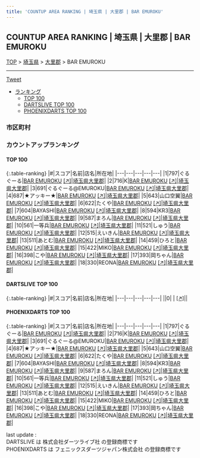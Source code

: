 ```yaml
---
title: 'COUNTUP AREA RANKING | 埼玉県 | 大里郡 | BAR EMUROKU'
---
```

## COUNTUP AREA RANKING | 埼玉県 | 大里郡 | BAR EMUROKU

[TOP](/darts/rank/) > [埼玉県](/darts/rank/埼玉県/) > [大里郡](/darts/rank/埼玉県/大里郡/) > BAR EMUROKU

___

<a href="https://twitter.com/share?ref_src=twsrc%5Etfw" data-text="COUNTUP AREA RANKING | 埼玉県大里郡BAR EMUROKU" class="twitter-share-button" data-hashtags="DARTSLIVE,PHOENIXDARTS,darts,ダーツ" data-show-count="false">Tweet</a>

* [ランキング](#カウントアップランキング)
    * [TOP 100](#top-100)
    * [DARTSLIVE TOP 100](#dartslive-top-100)
    * [PHOENIXDARTS TOP 100](#phoenixdarts-top-100)

### 市区町村

<ul>

</ul>

### カウントアップランキング

#### TOP 100



{:.table-ranking}
|#|スコア|名前|店名|所在地|
|---|---|---|---|---|
|1|797|<span class="rank-name-pd">ぐるぐーる</span>|<a href="/darts/rank/shops/85631.html">BAR EMUROKU</a> <a href="https://vs.phoenixdarts.com/jp/shop/shopDetailInfo/s_85631?s_seq=85631">[↗]</a>|<a href="/darts/rank/埼玉県/大里郡">埼玉県大里郡</a>|
|2|716|<span class="rank-name-pd">K</span>|<a href="/darts/rank/shops/85631.html">BAR EMUROKU</a> <a href="https://vs.phoenixdarts.com/jp/shop/shopDetailInfo/s_85631?s_seq=85631">[↗]</a>|<a href="/darts/rank/埼玉県/大里郡">埼玉県大里郡</a>|
|3|691|<span class="rank-name-pd">ぐるぐーる@EMUROKU</span>|<a href="/darts/rank/shops/85631.html">BAR EMUROKU</a> <a href="https://vs.phoenixdarts.com/jp/shop/shopDetailInfo/s_85631?s_seq=85631">[↗]</a>|<a href="/darts/rank/埼玉県/大里郡">埼玉県大里郡</a>|
|4|687|<span class="rank-name-pd">★アッキー★</span>|<a href="/darts/rank/shops/85631.html">BAR EMUROKU</a> <a href="https://vs.phoenixdarts.com/jp/shop/shopDetailInfo/s_85631?s_seq=85631">[↗]</a>|<a href="/darts/rank/埼玉県/大里郡">埼玉県大里郡</a>|
|5|643|<span class="rank-name-pd">山口空翼</span>|<a href="/darts/rank/shops/85631.html">BAR EMUROKU</a> <a href="https://vs.phoenixdarts.com/jp/shop/shopDetailInfo/s_85631?s_seq=85631">[↗]</a>|<a href="/darts/rank/埼玉県/大里郡">埼玉県大里郡</a>|
|6|622|<span class="rank-name-pd">たくや</span>|<a href="/darts/rank/shops/85631.html">BAR EMUROKU</a> <a href="https://vs.phoenixdarts.com/jp/shop/shopDetailInfo/s_85631?s_seq=85631">[↗]</a>|<a href="/darts/rank/埼玉県/大里郡">埼玉県大里郡</a>|
|7|604|<span class="rank-name-pd">BAYASHI</span>|<a href="/darts/rank/shops/85631.html">BAR EMUROKU</a> <a href="https://vs.phoenixdarts.com/jp/shop/shopDetailInfo/s_85631?s_seq=85631">[↗]</a>|<a href="/darts/rank/埼玉県/大里郡">埼玉県大里郡</a>|
|8|594|<span class="rank-name-pd">KR3</span>|<a href="/darts/rank/shops/85631.html">BAR EMUROKU</a> <a href="https://vs.phoenixdarts.com/jp/shop/shopDetailInfo/s_85631?s_seq=85631">[↗]</a>|<a href="/darts/rank/埼玉県/大里郡">埼玉県大里郡</a>|
|9|587|<span class="rank-name-pd">まろん</span>|<a href="/darts/rank/shops/85631.html">BAR EMUROKU</a> <a href="https://vs.phoenixdarts.com/jp/shop/shopDetailInfo/s_85631?s_seq=85631">[↗]</a>|<a href="/darts/rank/埼玉県/大里郡">埼玉県大里郡</a>|
|10|561|<span class="rank-name-pd">一等兵</span>|<a href="/darts/rank/shops/85631.html">BAR EMUROKU</a> <a href="https://vs.phoenixdarts.com/jp/shop/shopDetailInfo/s_85631?s_seq=85631">[↗]</a>|<a href="/darts/rank/埼玉県/大里郡">埼玉県大里郡</a>|
|11|521|<span class="rank-name-pd">しゅう</span>|<a href="/darts/rank/shops/85631.html">BAR EMUROKU</a> <a href="https://vs.phoenixdarts.com/jp/shop/shopDetailInfo/s_85631?s_seq=85631">[↗]</a>|<a href="/darts/rank/埼玉県/大里郡">埼玉県大里郡</a>|
|12|515|<span class="rank-name-pd">えいきん</span>|<a href="/darts/rank/shops/85631.html">BAR EMUROKU</a> <a href="https://vs.phoenixdarts.com/jp/shop/shopDetailInfo/s_85631?s_seq=85631">[↗]</a>|<a href="/darts/rank/埼玉県/大里郡">埼玉県大里郡</a>|
|13|511|<span class="rank-name-pd">あとむ</span>|<a href="/darts/rank/shops/85631.html">BAR EMUROKU</a> <a href="https://vs.phoenixdarts.com/jp/shop/shopDetailInfo/s_85631?s_seq=85631">[↗]</a>|<a href="/darts/rank/埼玉県/大里郡">埼玉県大里郡</a>|
|14|459|<span class="rank-name-pd">ひろと</span>|<a href="/darts/rank/shops/85631.html">BAR EMUROKU</a> <a href="https://vs.phoenixdarts.com/jp/shop/shopDetailInfo/s_85631?s_seq=85631">[↗]</a>|<a href="/darts/rank/埼玉県/大里郡">埼玉県大里郡</a>|
|15|422|<span class="rank-name-pd">MIKO</span>|<a href="/darts/rank/shops/85631.html">BAR EMUROKU</a> <a href="https://vs.phoenixdarts.com/jp/shop/shopDetailInfo/s_85631?s_seq=85631">[↗]</a>|<a href="/darts/rank/埼玉県/大里郡">埼玉県大里郡</a>|
|16|398|<span class="rank-name-pd">こや</span>|<a href="/darts/rank/shops/85631.html">BAR EMUROKU</a> <a href="https://vs.phoenixdarts.com/jp/shop/shopDetailInfo/s_85631?s_seq=85631">[↗]</a>|<a href="/darts/rank/埼玉県/大里郡">埼玉県大里郡</a>|
|17|393|<span class="rank-name-pd">岡ちゃん</span>|<a href="/darts/rank/shops/85631.html">BAR EMUROKU</a> <a href="https://vs.phoenixdarts.com/jp/shop/shopDetailInfo/s_85631?s_seq=85631">[↗]</a>|<a href="/darts/rank/埼玉県/大里郡">埼玉県大里郡</a>|
|18|330|<span class="rank-name-pd">REONA</span>|<a href="/darts/rank/shops/85631.html">BAR EMUROKU</a> <a href="https://vs.phoenixdarts.com/jp/shop/shopDetailInfo/s_85631?s_seq=85631">[↗]</a>|<a href="/darts/rank/埼玉県/大里郡">埼玉県大里郡</a>|


#### DARTSLIVE TOP 100



{:.table-ranking}
|#|スコア|名前|店名|所在地|
|---|---|---|---|---|
||0|<span class="rank-name-dl"> </span>|<a href="/darts/rank/shops/.html"></a> <a href="">[↗]</a>|<a href="/darts/rank//"></a>|


#### PHOENIXDARTS TOP 100



{:.table-ranking}
|#|スコア|名前|店名|所在地|
|---|---|---|---|---|
|1|797|<span class="rank-name-pd">ぐるぐーる</span>|<a href="/darts/rank/shops/85631.html">BAR EMUROKU</a> <a href="https://vs.phoenixdarts.com/jp/shop/shopDetailInfo/s_85631?s_seq=85631">[↗]</a>|<a href="/darts/rank/埼玉県/大里郡">埼玉県大里郡</a>|
|2|716|<span class="rank-name-pd">K</span>|<a href="/darts/rank/shops/85631.html">BAR EMUROKU</a> <a href="https://vs.phoenixdarts.com/jp/shop/shopDetailInfo/s_85631?s_seq=85631">[↗]</a>|<a href="/darts/rank/埼玉県/大里郡">埼玉県大里郡</a>|
|3|691|<span class="rank-name-pd">ぐるぐーる@EMUROKU</span>|<a href="/darts/rank/shops/85631.html">BAR EMUROKU</a> <a href="https://vs.phoenixdarts.com/jp/shop/shopDetailInfo/s_85631?s_seq=85631">[↗]</a>|<a href="/darts/rank/埼玉県/大里郡">埼玉県大里郡</a>|
|4|687|<span class="rank-name-pd">★アッキー★</span>|<a href="/darts/rank/shops/85631.html">BAR EMUROKU</a> <a href="https://vs.phoenixdarts.com/jp/shop/shopDetailInfo/s_85631?s_seq=85631">[↗]</a>|<a href="/darts/rank/埼玉県/大里郡">埼玉県大里郡</a>|
|5|643|<span class="rank-name-pd">山口空翼</span>|<a href="/darts/rank/shops/85631.html">BAR EMUROKU</a> <a href="https://vs.phoenixdarts.com/jp/shop/shopDetailInfo/s_85631?s_seq=85631">[↗]</a>|<a href="/darts/rank/埼玉県/大里郡">埼玉県大里郡</a>|
|6|622|<span class="rank-name-pd">たくや</span>|<a href="/darts/rank/shops/85631.html">BAR EMUROKU</a> <a href="https://vs.phoenixdarts.com/jp/shop/shopDetailInfo/s_85631?s_seq=85631">[↗]</a>|<a href="/darts/rank/埼玉県/大里郡">埼玉県大里郡</a>|
|7|604|<span class="rank-name-pd">BAYASHI</span>|<a href="/darts/rank/shops/85631.html">BAR EMUROKU</a> <a href="https://vs.phoenixdarts.com/jp/shop/shopDetailInfo/s_85631?s_seq=85631">[↗]</a>|<a href="/darts/rank/埼玉県/大里郡">埼玉県大里郡</a>|
|8|594|<span class="rank-name-pd">KR3</span>|<a href="/darts/rank/shops/85631.html">BAR EMUROKU</a> <a href="https://vs.phoenixdarts.com/jp/shop/shopDetailInfo/s_85631?s_seq=85631">[↗]</a>|<a href="/darts/rank/埼玉県/大里郡">埼玉県大里郡</a>|
|9|587|<span class="rank-name-pd">まろん</span>|<a href="/darts/rank/shops/85631.html">BAR EMUROKU</a> <a href="https://vs.phoenixdarts.com/jp/shop/shopDetailInfo/s_85631?s_seq=85631">[↗]</a>|<a href="/darts/rank/埼玉県/大里郡">埼玉県大里郡</a>|
|10|561|<span class="rank-name-pd">一等兵</span>|<a href="/darts/rank/shops/85631.html">BAR EMUROKU</a> <a href="https://vs.phoenixdarts.com/jp/shop/shopDetailInfo/s_85631?s_seq=85631">[↗]</a>|<a href="/darts/rank/埼玉県/大里郡">埼玉県大里郡</a>|
|11|521|<span class="rank-name-pd">しゅう</span>|<a href="/darts/rank/shops/85631.html">BAR EMUROKU</a> <a href="https://vs.phoenixdarts.com/jp/shop/shopDetailInfo/s_85631?s_seq=85631">[↗]</a>|<a href="/darts/rank/埼玉県/大里郡">埼玉県大里郡</a>|
|12|515|<span class="rank-name-pd">えいきん</span>|<a href="/darts/rank/shops/85631.html">BAR EMUROKU</a> <a href="https://vs.phoenixdarts.com/jp/shop/shopDetailInfo/s_85631?s_seq=85631">[↗]</a>|<a href="/darts/rank/埼玉県/大里郡">埼玉県大里郡</a>|
|13|511|<span class="rank-name-pd">あとむ</span>|<a href="/darts/rank/shops/85631.html">BAR EMUROKU</a> <a href="https://vs.phoenixdarts.com/jp/shop/shopDetailInfo/s_85631?s_seq=85631">[↗]</a>|<a href="/darts/rank/埼玉県/大里郡">埼玉県大里郡</a>|
|14|459|<span class="rank-name-pd">ひろと</span>|<a href="/darts/rank/shops/85631.html">BAR EMUROKU</a> <a href="https://vs.phoenixdarts.com/jp/shop/shopDetailInfo/s_85631?s_seq=85631">[↗]</a>|<a href="/darts/rank/埼玉県/大里郡">埼玉県大里郡</a>|
|15|422|<span class="rank-name-pd">MIKO</span>|<a href="/darts/rank/shops/85631.html">BAR EMUROKU</a> <a href="https://vs.phoenixdarts.com/jp/shop/shopDetailInfo/s_85631?s_seq=85631">[↗]</a>|<a href="/darts/rank/埼玉県/大里郡">埼玉県大里郡</a>|
|16|398|<span class="rank-name-pd">こや</span>|<a href="/darts/rank/shops/85631.html">BAR EMUROKU</a> <a href="https://vs.phoenixdarts.com/jp/shop/shopDetailInfo/s_85631?s_seq=85631">[↗]</a>|<a href="/darts/rank/埼玉県/大里郡">埼玉県大里郡</a>|
|17|393|<span class="rank-name-pd">岡ちゃん</span>|<a href="/darts/rank/shops/85631.html">BAR EMUROKU</a> <a href="https://vs.phoenixdarts.com/jp/shop/shopDetailInfo/s_85631?s_seq=85631">[↗]</a>|<a href="/darts/rank/埼玉県/大里郡">埼玉県大里郡</a>|
|18|330|<span class="rank-name-pd">REONA</span>|<a href="/darts/rank/shops/85631.html">BAR EMUROKU</a> <a href="https://vs.phoenixdarts.com/jp/shop/shopDetailInfo/s_85631?s_seq=85631">[↗]</a>|<a href="/darts/rank/埼玉県/大里郡">埼玉県大里郡</a>|


<div class="footer border-top border-gray-light mt-5 pt-3 text-right text-gray">
    last update : <span style="font-weight: italic" id="foot_last_modified"></span><br />
    DARTSLIVE は 株式会社ダーツライブ社 の登録商標です<br />
    PHOENIXDARTS は フェニックスダーツジャパン株式会社 の登録商標です<br />
</div>

<script src="https://cdnjs.cloudflare.com/ajax/libs/jquery.tablesorter/2.31.3/js/jquery.tablesorter.min.js" integrity="sha512-qzgd5cYSZcosqpzpn7zF2ZId8f/8CHmFKZ8j7mU4OUXTNRd5g+ZHBPsgKEwoqxCtdQvExE5LprwwPAgoicguNg==" crossorigin="anonymous" referrerpolicy="no-referrer"></script>
<link rel="stylesheet" href="https://cdnjs.cloudflare.com/ajax/libs/jquery.tablesorter/2.31.3/css/theme.default.min.css" integrity="sha512-wghhOJkjQX0Lh3NSWvNKeZ0ZpNn+SPVXX1Qyc9OCaogADktxrBiBdKGDoqVUOyhStvMBmJQ8ZdMHiR3wuEq8+w==" crossorigin="anonymous" referrerpolicy="no-referrer" />
<script>
$(function() {
    $(".table-ranking").tablesorter({sortList:[[0, 0]]});
    $("#foot_last_modified").text(formatDate(new Date(document.lastModified), 'yyyy-MM-dd HH:mm:ss'));
});
</script>

<script async src="https://platform.twitter.com/widgets.js" charset="utf-8"></script>